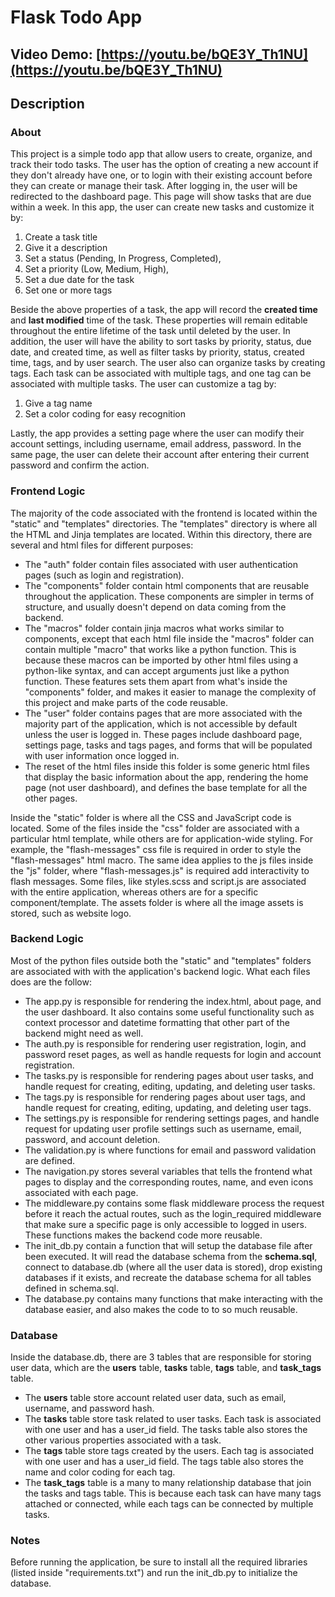 # Flask Todo App

## Video Demo: [https://youtu.be/bQE3Y_Th1NU](https://youtu.be/bQE3Y_Th1NU)

## Description

### About

This project is a simple todo app that allow users to create, organize, and track their todo tasks. The user has the option of creating a new account if they don't already have one, or to login with their existing account before they can create or manage their task. After logging in, the user will be redirected to the dashboard page. This page will show tasks that are due within a week. In this app, the user can create new tasks and customize it by:

1. Create a task title
2. Give it a description
3. Set a status (Pending, In Progress, Completed),
4. Set a priority (Low, Medium, High),
5. Set a due date for the task
6. Set one or more tags

Beside the above properties of a task, the app will record the **created time** and **last modified** time of the task. These properties will remain editable throughout the entire lifetime of the task until deleted by the user. In addition, the user will have the ability to sort tasks by priority, status, due date, and created time, as well as filter tasks by priority, status, created time, tags, and by user search. The user also can organize tasks by creating tags. Each task can be associated with multiple tags, and one tag can be associated with multiple tasks. The user can customize a tag by:

1. Give a tag name
2. Set a color coding for easy recognition

Lastly, the app provides a setting page where the user can modify their account settings, including username, email address, password. In the same page, the user can delete their account after entering their current password and confirm the action.

### Frontend Logic

The majority of the code associated with the frontend is located within the "static" and "templates" directories. The "templates" directory is where all the HTML and Jinja templates are located. Within this directory, there are several and html files for different purposes:

- The "auth" folder contain files associated with user authentication pages (such as login and registration).
- The "components" folder contain html components that are reusable throughout the application. These components are simpler in terms of structure, and usually doesn't depend on data coming from the backend.
- The "macros" folder contain jinja macros what works similar to components, except that each html file inside the "macros" folder can contain multiple "macro" that works like a python function. This is because these macros can be imported by other html files using a python-like syntax, and can accept arguments just like a python function. These features sets them apart from what's inside the "components" folder, and makes it easier to manage the complexity of this project and make parts of the code reusable.
- The "user" folder contains pages that are more associated with the majority part of the application, which is not accessible by default unless the user is logged in. These pages include dashboard page, settings page, tasks and tags pages, and forms that will be populated with user information once logged in.
- The reset of the html files inside this folder is some generic html files that display the basic information about the app, rendering the home page (not user dashboard), and defines the base template for all the other pages.

Inside the "static" folder is where all the CSS and JavaScript code is located. Some of the files inside the "css" folder are associated with a particular html template, while others are for application-wide styling. For example, the "flash-messages" css file is required in order to style the "flash-messages" html macro. The same idea applies to the js files inside the "js" folder, where "flash-messages.js" is required add interactivity to flash messages. Some files, like styles.scss and script.js are associated with the entire application, whereas others are for a specific component/template. The assets folder is where all the image assets is stored, such as website logo.

### Backend Logic

Most of the python files outside both the "static" and "templates" folders are associated with with the application's backend logic. What each files does are the follow:

- The app.py is responsible for rendering the index.html, about page, and the user dashboard. It also contains some useful functionality such as context processor and datetime formatting that other part of the backend might need as well.
- The auth.py is responsible for rendering user registration, login, and password reset pages, as well as handle requests for login and account registration.
- The tasks.py is responsible for rendering pages about user tasks, and handle request for creating, editing, updating, and deleting user tasks.
- The tags.py is responsible for rendering pages about user tags, and handle request for creating, editing, updating, and deleting user tags.
- The settings.py is responsible for rendering settings pages, and handle request for updating user profile settings such as username, email, password, and account deletion.
- The validation.py is where functions for email and password validation are defined.
- The navigation.py stores several variables that tells the frontend what pages to display and the corresponding routes, name, and even icons associated with each page.
- The middleware.py contains some flask middleware process the request before it reach the actual routes, such as the login_required middleware that make sure a specific page is only accessible to logged in users. These functions makes the backend code more reusable.
- The init_db.py contain a function that will setup the database file after been executed. It will read the database schema from the **schema.sql**, connect to database.db (where all the user data is stored), drop existing databases if it exists, and recreate the database schema for all tables defined in schema.sql.
- The database.py contains many functions that make interacting with the database easier, and also makes the code to to so much reusable.

### Database

Inside the database.db, there are 3 tables that are responsible for storing user data, which are the **users** table, **tasks** table, **tags** table, and **task_tags** table.

- The **users** table store account related user data, such as email, username, and password hash.
- The **tasks** table store task related to user tasks. Each task is associated with one user and has a user_id field. The tasks table also stores the other various properties associated with a task.
- The **tags** table store tags created by the users. Each tag is associated with one user and has a user_id field. The tags table also stores the name and color coding for each tag.
- The **task_tags** table is a many to many relationship database that join the tasks and tags table. This is because each task can have many tags attached or connected, while each tags can be connected by multiple tasks.

### Notes

Before running the application, be sure to install all the required libraries (listed inside "requirements.txt") and run the init_db.py to initialize the database.
